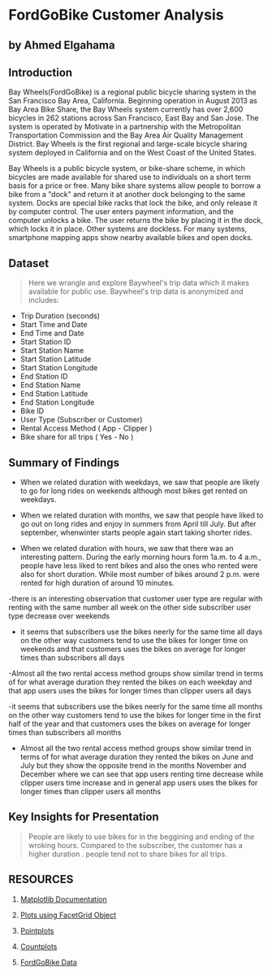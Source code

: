 # FordGoBike Customer Analysis
## by Ahmed Elgahama


## Introduction

Bay Wheels(FordGoBike) is a regional public bicycle sharing system in the San Francisco Bay Area, California. Beginning operation in August 2013 as Bay Area Bike Share, the Bay Wheels system currently has over 2,600 bicycles in 262 stations across San Francisco, East Bay and San Jose.  The system is operated by Motivate in a partnership with the Metropolitan Transportation Commission and the Bay Area Air Quality Management District. Bay Wheels is the first regional and large-scale bicycle sharing system deployed in California and on the West Coast of the United States.

Bay Wheels is a public bicycle system, or bike-share scheme, in which bicycles are made available for shared use to individuals on a short term basis for a price or free. Many bike share systems allow people to borrow a bike from a "dock" and return it at another dock belonging to the same system. Docks are special bike racks that lock the bike, and only release it by computer control. The user enters payment information, and the computer unlocks a bike. The user returns the bike by placing it in the dock, which locks it in place. Other systems are dockless. For many systems, smartphone mapping apps show nearby available bikes and open docks.


## Dataset

> Here we wrangle and explore Baywheel's trip data which it makes available for public use. Baywheel's trip data is anonymized and includes:

- Trip Duration (seconds)
- Start Time and Date
- End Time and Date
- Start Station ID
- Start Station Name
- Start Station Latitude
- Start Station Longitude
- End Station ID
- End Station Name
- End Station Latitude
- End Station Longitude
- Bike ID
- User Type (Subscriber or Customer)
- Rental Access Method ( App - Clipper )
- Bike share for all trips ( Yes - No )



## Summary of Findings

- When we related duration with weekdays, we saw that people are likely to go for long rides on weekends although most bikes get rented on weekdays.

- When we related duration with months, we saw that people have liked to go out on long rides and enjoy in summers from April till July. But after september, whenwinter starts people again start taking shorter rides.

- When we related duration with hours, we saw that there was an interesting pattern. During the early morning hours form 1a.m. to 4 a.m., people have less liked to rent bikes and also the ones who rented were also for short duration. While most number of bikes around 2 p.m. were rented for high duration of around 10 minutes.

-there is an interesting observation that customer user type are regular with renting with the same number all week on the other side subscriber user type decrease over weekends

- it seems that subscribers use the bikes neerly for the same time all days
on the other way customers tend to use the bikes for longer time on weekends
and that customers uses the bikes on average for longer times than subscribers all days

-Almost all the two rental access method groups show similar trend in terms of for what average duration they rented the bikes on each weekday
and that app users uses the bikes for longer times than clipper users all days

-it seems that subscribers use the bikes neerly for the same time all months
on the other way customers tend to use the bikes for longer time in the first half of the year
and that customers uses the bikes on average for longer times than subscribers all months

- Almost all the two rental access method groups show similar trend in terms of for what average duration they rented the bikes on June and July but they show the opposite trend in the months November and December where we can see that app users renting time decrease while clipper users time increase
and in general app users uses the bikes for longer times than clipper users all months




## Key Insights for Presentation

> People are likely to use bikes for in the beggining and ending of the wroking hours.
> Compared to the subscriber, the customer has a higher duration .
> people tend not to share bikes for all trips.
  
  
  
## RESOURCES
1. [Matplotlib Documentation](https://matplotlib.org/)


2. [Plots using FacetGrid Object](https://seaborn.pydata.org/generated/seaborn.FacetGrid.html)


3. [Pointplots](https://seaborn.pydata.org/generated/seaborn.pointplot.html)


4. [Countplots](https://seaborn.pydata.org/generated/seaborn.countplot.html)


5. [FordGoBike Data](https://www.lyft.com/bikes/bay-wheels/system-data)
